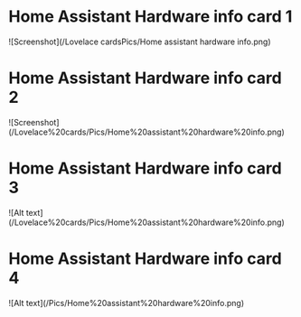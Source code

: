 <h1>Home Assistant Hardware info card 1</h1>
![Screenshot](/Lovelace cardsPics/Home assistant hardware info.png)
<h1>Home Assistant Hardware info card 2</h1>
![Screenshot](/Lovelace%20cards/Pics/Home%20assistant%20hardware%20info.png)
<h1>Home Assistant Hardware info card 3</h1>
![Alt text](/Lovelace%20cards/Pics/Home%20assistant%20hardware%20info.png)
<h1>Home Assistant Hardware info card 4</h1>
![Alt text](/Pics/Home%20assistant%20hardware%20info.png)
